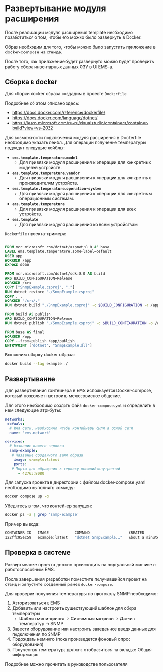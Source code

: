 # Развертывание модуля расширения

После реализации модуля расширения template необходимо позаботиться о том, чтобы его можно было развернуть в Docker.

Образ необходим для того, чтобы можно было запустить приложение в docker-compose на стенде.

После того, как приложение будет развернуто можно будет проверить работу сбора инвентарных данных ОЗУ в UI EMS-a.

## Сборка в docker

Для сборки docker образа создадим в проекте `Dockerfile`

Подробнее об этом описано здесь:

- <https://docs.docker.com/reference/dockerfile/>
- <https://docs.docker.com/language/dotnet/>
- <https://learn.microsoft.com/ru-ru/visualstudio/containers/container-build?view=vs-2022>

Для возможности подключения модуля расширения в Dockerfile необходимо указать лейбл. Для операции получение температуры подходят следущие лейблы:

- **`ems.template.temperature.model`**
    - Для привязки модуля расширения к операции для конкретных моделей устройств.
- **`ems.template.temperature.vendor`**
    - Для привязки модуля расширения к операции для конкретных производителям устройств.
- **`ems.template.temperature.operation-system`**
    - Для привязки модуля расширения к операции для конкретным операционным системам.
- **`ems.template.temperature`**
    - Для привязки модуля расширения к операции для всех устройств.
- **`ems.template`**
    - Для привязки модуля расширения ко всем устройствам

`Dockerfile` проекта-примера:

```Dockerfile

FROM mcr.microsoft.com/dotnet/aspnet:8.0 AS base
LABEL ems.template.temperature.some-label=default
USER app
WORKDIR /app
EXPOSE 8080

FROM mcr.microsoft.com/dotnet/sdk:8.0 AS build
ARG BUILD_CONFIGURATION=Release
WORKDIR /src
COPY ["SnmpExample.csproj", "."]
RUN dotnet restore "./SnmpExample.csproj"
COPY . .
WORKDIR "/src/."
RUN dotnet build "./SnmpExample.csproj" -c $BUILD_CONFIGURATION -o /app/build

FROM build AS publish
ARG BUILD_CONFIGURATION=Release
RUN dotnet publish "./SnmpExample.csproj" -c $BUILD_CONFIGURATION -o /app/publish /p:UseAppHost=false

FROM base AS final
WORKDIR /app
COPY --from=publish /app/publish .
ENTRYPOINT ["dotnet", "SnmpExample.dll"]
```

Выполним сборку docker образа:

```bash
docker build --tag example ./
```

## Развертывание

Для развертывания контейнера в EMS используется Docker-compose, который позволяет настроить межсервисное общение.

Для этого необходимо создать файл `docker-compose.yml` и определить в нем следующие атрибуты:

```yaml
networks:
 default:
  # Имя сети, необходимо чтобы контейнеры были в одной сети
  name: 'ems-network'

services:
  # Название вашего сервиса
  snmp-example:
   # Название созданного вами образа
    image: example:latest
    ports:
   # Порты для обращения к сервису внешний:внутренний
      - 42763:8080
```

Для запуска проекта в директории с файлом docker-compose.yaml необходимо выполнить команду:

```bash
docker compose up -d
```

Убедитесь в том, что контейнер запущен:

```bash
docker ps -a | grep 'snmp-example'
```

Пример вывода:

```bash
CONTAINER ID   IMAGE            COMMAND                  CREATED              STATUS              PORTS                    NAMES
122ffc95ec59   example:latest   "dotnet SnmpExample.…"   About a minute ago   Up About a minute   0.0.0.0:42763->8080/tcp   1-snmp-example-1
```

## Проверка в системе

Развертывание проекта должно происходить на виртуальной машине с работоспособным EMS.

После завершения разработки поместите получившийся проект на стенд и запустите созданный ранее `docker-compose`.

Для проверки получения температуры по протоколу SNMP необходимо:

1) Авторизоваться в EMS
2) Добавить или настроить существующий шаблон для сбора температуры
    - Шаблон мониторинга -> Системные метрики -> Датчик температур -> SNMP
3) Завести оборудование или настроить заведенное введя данные для подключения по SNMP
4) Подождать немного (пока произведется фоновый опрос оборудования)
5) Полученная температура должна отобразиться на вкладке Общая информация

Подробнее можно прочитать в руководстве пользователя
